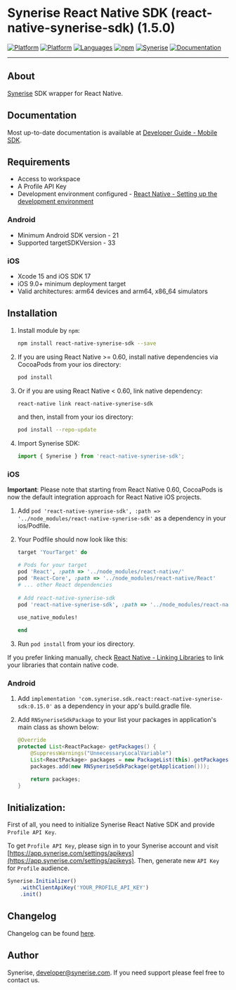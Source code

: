 # Synerise React Native SDK (react-native-synerise-sdk) (1.5.0)

[![Platform](https://img.shields.io/badge/platform-iOS-orange.svg)](https://github.com/synerise/ios-sdk)
[![Platform](https://img.shields.io/badge/platform-Android-orange.svg)](https://github.com/synerise/android-sdk)
[![Languages](https://img.shields.io/badge/language-TypeScript%20%7C%20Java%20%7C%20Objective--C-orange.svg)](https://github.com/synerise/react-native-synerise-sdk)
[![npm](https://img.shields.io/npm/v/react-native-synerise-sdk.svg)](https://www.npmjs.com/package/react-native-synerise-sdk)
[![Synerise](https://img.shields.io/badge/www-synerise-green.svg)](https://synerise.com)
[![Documentation](https://img.shields.io/badge/docs-mobile%20sdk-brightgreen.svg)](https://hub.synerise.com/developers/mobile-sdk/)

---

## About
[Synerise](https://www.synerise.com) SDK wrapper for React Native.

## Documentation
Most up-to-date documentation is available at [Developer Guide - Mobile SDK](https://hub.synerise.com/developers/mobile-sdk).

## Requirements
* Access to workspace
* A Profile API Key
* Development environment configured - [React Native - Setting up the development environment](https://reactnative.dev/docs/environment-setup)

### Android
* Minimum Android SDK version - 21
* Supported targetSDKVersion - 33

### iOS
* Xcode 15 and iOS SDK 17
* iOS 9.0+ minimum deployment target
* Valid architectures: arm64 devices and arm64, x86_64 simulators

## Installation

1. Install module by `npm`:

   ```bash
   npm install react-native-synerise-sdk --save
   ```
   
2. If you are using React Native >= 0.60, install native dependencies via CocoaPods from your ios directory:

   ```bash
   pod install
   ```

3. Or if you are using React Native < 0.60, link native dependency:

   ```bash
   react-native link react-native-synerise-sdk
   ```
   and then, install from your ios directory:
   ```bash
   pod install --repo-update
   ```

4. Import Synerise SDK:

   ```javascript
   import { Synerise } from 'react-native-synerise-sdk';
   ```
   
### iOS

**Important**:
Please note that starting from React Native 0.60, CocoaPods is now the default integration approach for React Native iOS projects.

1. Add `pod 'react-native-synerise-sdk', :path => '../node_modules/react-native-synerise-sdk'` as a dependency in your ios/Podfile.

2. Your Podfile should now look like this:

	```ruby
	target 'YourTarget' do
	
	# Pods for your target
	pod 'React', :path => '../node_modules/react-native/'
	pod 'React-Core', :path => '../node_modules/react-native/React'
	# ... other React dependencies
       
	# Add react-native-synerise-sdk
	pod 'react-native-synerise-sdk', :path => '../node_modules/react-native-synerise-sdk'
       
	use_native_modules!

	end
	```

3. Run `pod install` from your ios directory.

If you prefer linking manually, check [React Native - Linking Libraries](http://facebook.github.io/react-native/docs/linking-libraries-ios.html#manual-linking) to link your libraries that contain native code.

### Android

1. Add `implementation 'com.synerise.sdk.react:react-native-synerise-sdk:0.15.0'` as a dependency in your app's build.gradle file.

2. Add `RNSyneriseSdkPackage` to your list your packages in application's main class as shown below:

	```java
	@Override
	protected List<ReactPackage> getPackages() {
		@SuppressWarnings("UnnecessaryLocalVariable")
		List<ReactPackage> packages = new PackageList(this).getPackages();
		packages.add(new RNSyneriseSdkPackage(getApplication()));
	
		return packages;
	}
	```

## Initialization:

First of all, you need to initialize Synerise React Native SDK and provide `Profile API Key`.
  
To get `Profile API Key`, please sign in to your Synerise account and visit [https://app.synerise.com/settings/apikeys](https://app.synerise.com/settings/apikeys).
Then, generate new `API Key` for `Profile` audience.

```javascript
Synerise.Initializer()
	.withClientApiKey('YOUR_PROFILE_API_KEY')
	.init()
```

## Changelog
Changelog can be found [here](./CHANGELOG.md).

## Author
Synerise, developer@synerise.com. If you need support please feel free to contact us.